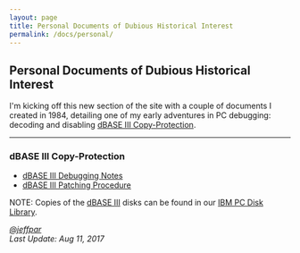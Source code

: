 ```yaml
---
layout: page
title: Personal Documents of Dubious Historical Interest
permalink: /docs/personal/
---
```


Personal Documents of Dubious Historical Interest
-------------------------------------------------

I'm kicking off this new section of the site with a couple of documents I created in 1984, detailing one of my early
adventures in PC debugging: decoding and disabling [dBASE III Copy-Protection](#dbase-iii-copy-protection).

---

### dBASE III Copy-Protection

* [dBASE III Debugging Notes](/docs/personal/1984-09-16--DBASE_III_DEBUG.pdf)
* [dBASE III Patching Procedure](/docs/personal/1984-09-25--DBASE_III_PATCH.pdf)

NOTE: Copies of the [dBASE III](/disks/pcx86/apps/other/dbase3/1.0/) disks can be found in our [IBM PC Disk Library](/disks/pcx86/).

*[@jeffpar](http://twitter.com/jeffpar)*  
*Last Update: Aug 11, 2017*
